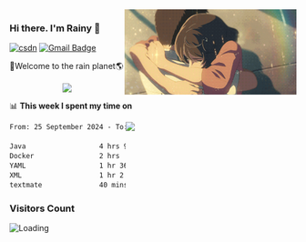 <img  align='right' height="150" src="https://github.com/LikeRainDay/LikeRainDay/blob/master/pic/img_rain_1.gif?raw=true">



### Hi there. I'm Rainy :lemon:

[![csdn](https://img.shields.io/badge/-csdn-c14438?style=flat-square&logo=c&logoColor=white)](https://blog.csdn.net/qq_15807167)
[![Gmail Badge](https://img.shields.io/badge/-gmail-c14438?style=flat-square&logo=Gmail&logoColor=white&link=mailto:houshuai0816@gmail.com)](mailto:houshuai0816@gmail.com)

🚀Welcome to the rain planet🌎

<center>
<img align='center'  src="https://source.unsplash.com/user/rainyhehe/likes">
</center>

📊 **This week I spent my time on**

<img align='right'   width="300" src="https://github-readme-stats.vercel.app/api?username=LikeRainDay&show_icons=true&title_color=fff&icon_color=79ff97&text_color=9f9f9f&bg_color=151515&count_private=true">

<!--START_SECTION:waka-->

```txt
From: 25 September 2024 - To: 02 October 2024

Java                  4 hrs 9 mins    █████████░░░░░░░░░░░░░░░░   35.79 %
Docker                2 hrs           ████▒░░░░░░░░░░░░░░░░░░░░   17.34 %
YAML                  1 hr 36 mins    ███▒░░░░░░░░░░░░░░░░░░░░░   13.87 %
XML                   1 hr 2 mins     ██▒░░░░░░░░░░░░░░░░░░░░░░   09.05 %
textmate              40 mins         █▒░░░░░░░░░░░░░░░░░░░░░░░   05.77 %
```

<!--END_SECTION:waka-->

### Visitors Count
<img align="left" src = "https://profile-counter.glitch.me/LikeRainDay/count.svg" alt ="Loading">
